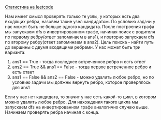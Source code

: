 [Статистика на leetcode](https://leetcode.com/problems/merge-bsts-to-create-single-bst/submissions/939397422/)

Нам имеет смысл проверять только те узлы, у которых есть два входящих ребра, назовем такие узел кандидатом. По условию задачи у нас может быть не больше одного кандидата. После построения графа мы запускаем dfs в инвертированном графе, начиная поиск с родителя по первому ребру(ответ запоминаем в ans1), и повторно запускаем dfs по второму ребру(ответ запоминаем в ans2). Цель поиска - найти путь до вершины с двумя входящими ребрами. У нас может быть три варианта:
1) ans1 == True - тогда последнее встреченное ребро и есть ответ
2) ans2 == True && ans1 == False - тогда первое встреченное ребро и есть ответ
3) ans1 == False && ans2 == False - можно удалить любое ребро, но по условию задачи мы должны вернуть ребро, которое проверялось для ans1

Если у нас нет кандидата, то значит у нас есть какой-то цикл, в котором можно удалить любое ребро. Для нахождения такого цикла мы запускаем dfs на инвертированном графе аналогично случаю выше. Начинаем проверять ребра начиная с конца.
